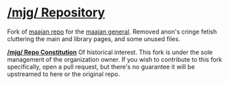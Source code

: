 # [/mjg/ Repository](https://better-repo.github.io)

Fork of [maajan repo](https://repo.riichi.moe) for the [maajan general](https://boards.4channel.org/vg/catalog#s=mjg). Removed anon's cringe fetish cluttering the main and library pages, and some unused files.

[**/mjg/ Repo Constitution**](https://github.com/better-repo/better-repo.github.io/blob/master/CONSTITUTION.md) Of historical interest. This fork is under the sole management of the organization owner. If you wish to contribute to this fork specifically, open a pull request, but there's no guarantee it will be upstreamed to here or the original repo.




